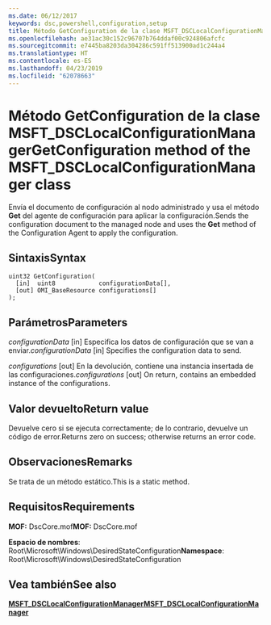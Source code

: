 ```yaml
---
ms.date: 06/12/2017
keywords: dsc,powershell,configuration,setup
title: Método GetConfiguration de la clase MSFT_DSCLocalConfigurationManager
ms.openlocfilehash: ae31ac30c152c96707b764ddaf00c924806afcfc
ms.sourcegitcommit: e7445ba8203da304286c591ff513900ad1c244a4
ms.translationtype: HT
ms.contentlocale: es-ES
ms.lasthandoff: 04/23/2019
ms.locfileid: "62078663"
---
```

# <a name="getconfiguration-method-of-the-msftdsclocalconfigurationmanager-class"></a><span data-ttu-id="0551d-103">Método GetConfiguration de la clase MSFT_DSCLocalConfigurationManager</span><span class="sxs-lookup"><span data-stu-id="0551d-103">GetConfiguration method of the MSFT_DSCLocalConfigurationManager class</span></span>

<span data-ttu-id="0551d-104">Envía el documento de configuración al nodo administrado y usa el método **Get** del agente de configuración para aplicar la configuración.</span><span class="sxs-lookup"><span data-stu-id="0551d-104">Sends the configuration document to the managed node and uses the **Get** method of the Configuration Agent to apply the configuration.</span></span>

## <a name="syntax"></a><span data-ttu-id="0551d-105">Sintaxis</span><span class="sxs-lookup"><span data-stu-id="0551d-105">Syntax</span></span>

```mof
uint32 GetConfiguration(
  [in]  uint8            configurationData[],
  [out] OMI_BaseResource configurations[]
);
```

## <a name="parameters"></a><span data-ttu-id="0551d-106">Parámetros</span><span class="sxs-lookup"><span data-stu-id="0551d-106">Parameters</span></span>

<span data-ttu-id="0551d-107">*configurationData* \[in\] Especifica los datos de configuración que se van a enviar.</span><span class="sxs-lookup"><span data-stu-id="0551d-107">*configurationData* \[in\] Specifies the configuration data to send.</span></span>

<span data-ttu-id="0551d-108">*configurations* \[out\] En la devolución, contiene una instancia insertada de las configuraciones.</span><span class="sxs-lookup"><span data-stu-id="0551d-108">*configurations* \[out\] On return, contains an embedded instance of the configurations.</span></span>

## <a name="return-value"></a><span data-ttu-id="0551d-109">Valor devuelto</span><span class="sxs-lookup"><span data-stu-id="0551d-109">Return value</span></span>

<span data-ttu-id="0551d-110">Devuelve cero si se ejecuta correctamente; de lo contrario, devuelve un código de error.</span><span class="sxs-lookup"><span data-stu-id="0551d-110">Returns zero on success; otherwise returns an error code.</span></span>

## <a name="remarks"></a><span data-ttu-id="0551d-111">Observaciones</span><span class="sxs-lookup"><span data-stu-id="0551d-111">Remarks</span></span>

<span data-ttu-id="0551d-112">Se trata de un método estático.</span><span class="sxs-lookup"><span data-stu-id="0551d-112">This is a static method.</span></span>

## <a name="requirements"></a><span data-ttu-id="0551d-113">Requisitos</span><span class="sxs-lookup"><span data-stu-id="0551d-113">Requirements</span></span>

<span data-ttu-id="0551d-114">**MOF:** DscCore.mof</span><span class="sxs-lookup"><span data-stu-id="0551d-114">**MOF:** DscCore.mof</span></span>

<span data-ttu-id="0551d-115">**Espacio de nombres**: Root\Microsoft\Windows\DesiredStateConfiguration</span><span class="sxs-lookup"><span data-stu-id="0551d-115">**Namespace**: Root\Microsoft\Windows\DesiredStateConfiguration</span></span>

## <a name="see-also"></a><span data-ttu-id="0551d-116">Vea también</span><span class="sxs-lookup"><span data-stu-id="0551d-116">See also</span></span>

[<span data-ttu-id="0551d-117">**MSFT_DSCLocalConfigurationManager**</span><span class="sxs-lookup"><span data-stu-id="0551d-117">**MSFT_DSCLocalConfigurationManager**</span></span>](msft-dsclocalconfigurationmanager.md)